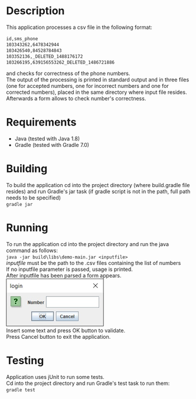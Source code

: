 # Description
This application processes a csv file in the following format:  
```
id,sms_phone  
103343262,6478342944  
103426540,84528784843  
103352136,_DELETED_1488176172  
103266195,639156553262_DELETED_1486721886
```
and checks for correctness of the phone numbers.  
The output of the processing is printed in standard output and in three files (one for accepted numbers, one for incorrect numbers and one for corrected numbers), placed in the same directory where input file resides. Afterwards a form allows to check number's correctness.

# Requirements
- Java (tested with Java 1.8)
- Gradle (tested with Gradle 7.0)

# Building
To build the application cd into the project directory (where build.gradle file resides) and run Gradle's jar task (if gradle script is not in the path, full path needs to be specified)  
`gradle jar`

# Running
To run the application cd into the project directory and run the java command as follows:  
`java -jar build\libs\demo-main.jar <inputfile>`  
*inputfile* must be the path to the .csv files containing the list of numbers  
If no inputfile parameter is passed, usage is printed.  
After inputfile has been parsed a form appears.  
![Input form](form.jpg)  
Insert some text and press OK button to validate.  
Press Cancel button to exit the application.

# Testing
Application uses jUnit to run some tests.  
Cd into the project directory and run Gradle's test task to run them:  
`gradle test`
